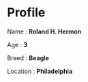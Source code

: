 # Profile

Name : **Roland H. Hermon**

Age : **3**

Breed : **Beagle**

Location : **Philadelphia**